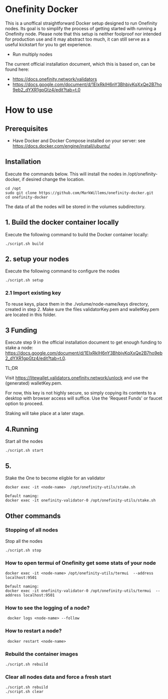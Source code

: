 

# Onefinity Docker
This is a unoffical straightforward Docker setup designed to run Onefinity nodes. Its goal is to simplify the process of getting started with running a Onefinity node. Please note that this setup is neither foolproof nor intended for production use and it may abstract too much, it can still serve as a useful kickstart for you to get experience.

* Run multiply nodes


The current official installation document, which this is based on, can be found here:
* https://docs.onefinity.network/validators
* https://docs.google.com/document/d/1EIxRkIH6nY3BhbjvKqXxQe2B7ho9eb2_dYXR1gpGtz4/edit?tab=t.0

# How to use


## Prerequisites
- Have Docker and Docker Compose installed on your server: see <a href="https://docs.docker.com/engine/install/ubuntu/" target="_blank">https://docs.docker.com/engine/install/ubuntu/</a>



## Installation
Execute the commands below. This will install the nodes in /opt/onefinity-docker, if desired change the location.
```
cd /opt
sudo git clone https://github.com/MarkWillems/onefinity-docker.git
cd onefinity-docker
```

The data of all the nodes will be stored in the volumes subdirectory.

## 1. Build the docker container locally

Execute the following command to build the Docker container locally:

``
./script.sh build
``
## 2. setup your nodes

Execute the following command to configure the nodes

``
./script.sh setup
``

### 2.1 Import existing key
To reuse keys, place them in the ./volume/node-name/keys directory, created in step 2. Make sure the files validatorKey.pem and walletKey.pem are located in this folder.

## 3 Funding
Execute step 9 in the official installation document to get enough funding to stake a node: https://docs.google.com/document/d/1EIxRkIH6nY3BhbjvKqXxQe2B7ho9eb2_dYXR1gpGtz4/edit?tab=t.0.

TL;DR 

Visit https://litewallet.validators.onefinity.network/unlock and use the (generated) walletKey.pem.

For now, this key is not highly secure, so simply copying its contents to a desktop with browser access will suffice. Use the 'Request Funds' or faucet option to proceed.

Staking will take place at a later stage.

## 4.Running

Start all the nodes
```
./script.sh start
```
## 5.
Stake the One to become eligble for an validator
```
docker exec -it <node-name>  /opt/onefinity-utils/stake.sh

Default naming:
docker exec -it onefinity-validator-0 /opt/onefinity-utils/stake.sh
```
## Other commands

### Stopping of all nodes

Stop all the nodes
```
./script.sh stop
```

### How to open termui of Onefinity get some stats of your node

```
docker exec -it <node-name> /opt/onefinity-utils/termui  --address localhost:9501

Default naming:
docker exec -it onefinity-validator-0 /opt/onefinity-utils/termui  --address localhost:9501

```
### How to see the logging of a node?

```
 docker logs <node-name> --follow
```

### How to restart a node?
```
 docker restart <node-name>
```

### Rebuild the container images
```
./script.sh rebuild
```
### Clear all nodes data and force a fresh start
```
./script.sh rebuild
./script.sh clear
```
